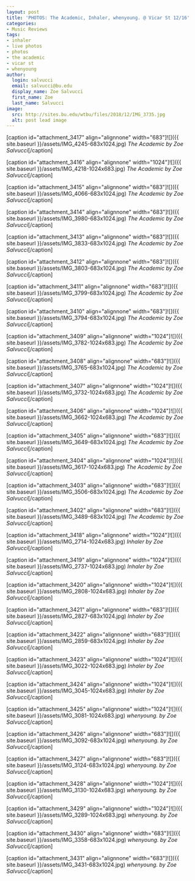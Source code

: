 ```yaml
---
layout: post
title: 'PHOTOS: The Academic, Inhaler, whenyoung. @ Vicar St 12/16'
categories:
- Music Reviews
tags:
- inhaler
- live photos
- photos
- the academic
- vicar st
- whenyoung
author:
  login: salvucci
  email: salvucci@bu.edu
  display_name: Zoe Salvucci
  first_name: Zoe
  last_name: Salvucci
image:
  src: http://sites.bu.edu/wtbu/files/2018/12/IMG_3735.jpg
  alt: post lead image
---
```

\[caption id="attachment\_3417" align="alignnone" width="683"\]![]({{ site.baseurl }}/assets/IMG_4245-683x1024.jpg) _The Academic by Zoe Salvucci_\[/caption\]

\[caption id="attachment\_3416" align="alignnone" width="1024"\]![]({{ site.baseurl }}/assets/IMG_4218-1024x683.jpg) _The Academic by Zoe Salvucci_\[/caption\]

\[caption id="attachment\_3415" align="alignnone" width="683"\]![]({{ site.baseurl }}/assets/IMG_4066-683x1024.jpg) _The Academic by Zoe Salvucci_\[/caption\]

\[caption id="attachment\_3414" align="alignnone" width="683"\]![]({{ site.baseurl }}/assets/IMG_3980-683x1024.jpg) _The Academic by Zoe Salvucci_\[/caption\]

\[caption id="attachment\_3413" align="alignnone" width="683"\]![]({{ site.baseurl }}/assets/IMG_3833-683x1024.jpg) _The Academic by Zoe Salvucci_\[/caption\]

\[caption id="attachment\_3412" align="alignnone" width="683"\]![]({{ site.baseurl }}/assets/IMG_3803-683x1024.jpg) _The Academic by Zoe Salvucci_\[/caption\]

\[caption id="attachment\_3411" align="alignnone" width="683"\]![]({{ site.baseurl }}/assets/IMG_3799-683x1024.jpg) _The Academic by Zoe Salvucci_\[/caption\]

\[caption id="attachment\_3410" align="alignnone" width="683"\]![]({{ site.baseurl }}/assets/IMG_3794-683x1024.jpg) _The Academic by Zoe Salvucci_\[/caption\]

\[caption id="attachment\_3409" align="alignnone" width="1024"\]![]({{ site.baseurl }}/assets/IMG_3782-1024x683.jpg) _The Academic by Zoe Salvucci_\[/caption\]

\[caption id="attachment\_3408" align="alignnone" width="683"\]![]({{ site.baseurl }}/assets/IMG_3765-683x1024.jpg) _The Academic by Zoe Salvucci_\[/caption\]

\[caption id="attachment\_3407" align="alignnone" width="1024"\]![]({{ site.baseurl }}/assets/IMG_3732-1024x683.jpg) _The Academic by Zoe Salvucci_\[/caption\]

\[caption id="attachment\_3406" align="alignnone" width="1024"\]![]({{ site.baseurl }}/assets/IMG_3662-1024x683.jpg) _The Academic by Zoe Salvucci_\[/caption\]

\[caption id="attachment\_3405" align="alignnone" width="683"\]![]({{ site.baseurl }}/assets/IMG_3649-683x1024.jpg) _The Academic by Zoe Salvucci_\[/caption\]

\[caption id="attachment\_3404" align="alignnone" width="1024"\]![]({{ site.baseurl }}/assets/IMG_3617-1024x683.jpg) _The Academic by Zoe Salvucci_\[/caption\]

\[caption id="attachment\_3403" align="alignnone" width="683"\]![]({{ site.baseurl }}/assets/IMG_3506-683x1024.jpg) _The Academic by Zoe Salvucci_\[/caption\]

\[caption id="attachment\_3402" align="alignnone" width="683"\]![]({{ site.baseurl }}/assets/IMG_3489-683x1024.jpg) _The Academic by Zoe Salvucci_\[/caption\]

\[caption id="attachment\_3418" align="alignnone" width="1024"\]![]({{ site.baseurl }}/assets/IMG_2714-1024x683.jpg) _Inhaler by Zoe Salvucci_\[/caption\]

\[caption id="attachment\_3419" align="alignnone" width="1024"\]![]({{ site.baseurl }}/assets/IMG_2737-1024x683.jpg) _Inhaler by Zoe Salvucci_\[/caption\]

\[caption id="attachment\_3420" align="alignnone" width="1024"\]![]({{ site.baseurl }}/assets/IMG_2808-1024x683.jpg) _Inhaler by Zoe Salvucci_\[/caption\]

\[caption id="attachment\_3421" align="alignnone" width="683"\]![]({{ site.baseurl }}/assets/IMG_2827-683x1024.jpg) _Inhaler by Zoe Salvucci_\[/caption\]

\[caption id="attachment\_3422" align="alignnone" width="683"\]![]({{ site.baseurl }}/assets/IMG_2859-683x1024.jpg) _Inhaler by Zoe Salvucci_\[/caption\]

\[caption id="attachment\_3423" align="alignnone" width="1024"\]![]({{ site.baseurl }}/assets/IMG_3022-1024x683.jpg) _Inhaler by Zoe Salvucci_\[/caption\]

\[caption id="attachment\_3424" align="alignnone" width="1024"\]![]({{ site.baseurl }}/assets/IMG_3045-1024x683.jpg) _Inhaler by Zoe Salvucci_\[/caption\]

\[caption id="attachment\_3425" align="alignnone" width="1024"\]![]({{ site.baseurl }}/assets/IMG_3081-1024x683.jpg) _whenyoung. by Zoe Salvucci_\[/caption\]

\[caption id="attachment\_3426" align="alignnone" width="683"\]![]({{ site.baseurl }}/assets/IMG_3092-683x1024.jpg) _whenyoung. by Zoe Salvucci_\[/caption\]

\[caption id="attachment\_3427" align="alignnone" width="683"\]![]({{ site.baseurl }}/assets/IMG_3124-683x1024.jpg) _whenyoung. by Zoe Salvucci_\[/caption\]

\[caption id="attachment\_3428" align="alignnone" width="1024"\]![]({{ site.baseurl }}/assets/IMG_3130-1024x683.jpg) _whenyoung. by Zoe Salvucci_\[/caption\]

\[caption id="attachment\_3429" align="alignnone" width="1024"\]![]({{ site.baseurl }}/assets/IMG_3289-1024x683.jpg) _whenyoung. by Zoe Salvucci_\[/caption\]

\[caption id="attachment\_3430" align="alignnone" width="683"\]![]({{ site.baseurl }}/assets/IMG_3358-683x1024.jpg) _whenyoung. by Zoe Salvucci_\[/caption\]

\[caption id="attachment\_3431" align="alignnone" width="683"\]![]({{ site.baseurl }}/assets/IMG_3431-683x1024.jpg) _whenyoung. by Zoe Salvucci_\[/caption\]